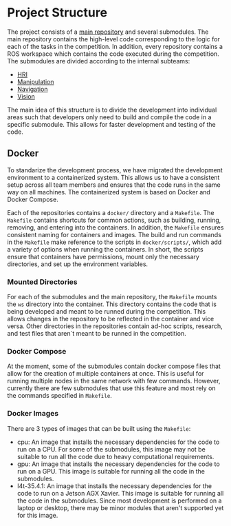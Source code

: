 # Project Structure

The project consists of a [main repository](https://github.com/RoBorregos/home) and several submodules. The main repository contains the high-level code corresponding to the logic for each of the tasks in the competition. In addition, every repository contains a ROS workspace which contains the code executed during the competition. The submodules are divided according to the internal subteams:

- [HRI](https://github.com/RoBorregos/home-hri/tree/main)
- [Manipulation](https://github.com/RoBorregos/home-manipulation/tree/main)
- [Navigation](https://github.com/RoBorregos/home-navigation/tree/main)
- [Vision](https://github.com/RoBorregos/home-vision/tree/main)

The main idea of this structure is to divide the development into individual areas such that developers only need to build and compile the code in a specific submodule. This allows for faster development and testing of the code.

## Docker

To standarize the development process, we have migrated the development environment to a containerized system. This allows us to have a consistent setup across all team members and ensures that the code runs in the same way on all machines. The containerized system is based on Docker and Docker Compose. 

Each of the repositories contains a `docker/` directory and a `Makefile`. The `Makefile` contains shortcuts for common actions, such as building, running, removing, and entering into the containers. In addition, the `Makefile` ensures consistent naming for containers and images. The build and run commands in the `Makefile` make reference to the scripts in `docker/scripts/`, which add a variety of options when running the containers. In short, the scripts ensure that containers have permissions, mount only the necessary directories, and set up the environment variables.

### Mounted Directories 

For each of the submodules and the main repository, the `Makefile` mounts the `ws` directory into the container. This directory contains the code that is being developed and meant to be runned during the competition. This allows changes in the repository to be reflected in the container and vice versa. Other directories in the repositories contain ad-hoc scripts, research, and test files that aren´t meant to be runned in the competition.

### Docker Compose

At the moment, some of the submodules contain docker compose files that allow for the creation of multiple containers at once. This is useful for running multiple nodes in the same network with few commands. However, currently there are few submodules that use this feature and most rely on the commands specified in `Makefile`. 

### Docker Images

There are 3 types of images that can be built using the `Makefile`:
- cpu: An image that installs the necessary dependencies for the code to run on a CPU. For some of the submodules, this image may not be suitable to run all the code due to heavy computational requirements.
- gpu: An image that installs the necessary dependencies for the code to run on a GPU. This image is suitable for running all the code in the submodules.
- l4t-35.4.1: An image that installs the necessary dependencies for the code to run on a Jetson AGX Xavier. This image is suitable for running all the code in the submodules. Since most development is performed on a laptop or desktop, there may be minor modules that aren't supported yet for this image.
